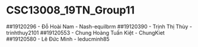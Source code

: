 # CSC13008_19TN_Group11
##19120296 - Đỗ Hoài Nam - Nash-equilbrm
##19120390 - Trịnh Thị Thùy - trinhthuy2101
##19120553 - Chung Hoàng Tuấn Kiệt - ChungKiet
##19120580 - Lê Đức Minh - leducminh85
